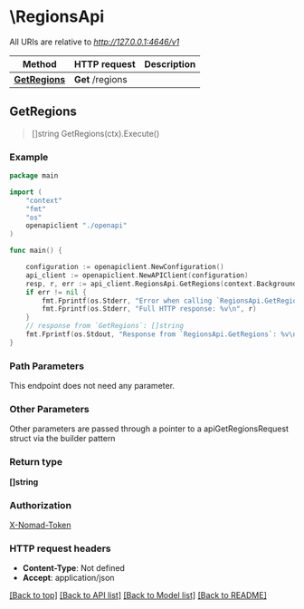 # \RegionsApi

All URIs are relative to *http://127.0.0.1:4646/v1*

Method | HTTP request | Description
------------- | ------------- | -------------
[**GetRegions**](RegionsApi.md#GetRegions) | **Get** /regions | 



## GetRegions

> []string GetRegions(ctx).Execute()



### Example

```go
package main

import (
    "context"
    "fmt"
    "os"
    openapiclient "./openapi"
)

func main() {

    configuration := openapiclient.NewConfiguration()
    api_client := openapiclient.NewAPIClient(configuration)
    resp, r, err := api_client.RegionsApi.GetRegions(context.Background()).Execute()
    if err != nil {
        fmt.Fprintf(os.Stderr, "Error when calling `RegionsApi.GetRegions``: %v\n", err)
        fmt.Fprintf(os.Stderr, "Full HTTP response: %v\n", r)
    }
    // response from `GetRegions`: []string
    fmt.Fprintf(os.Stdout, "Response from `RegionsApi.GetRegions`: %v\n", resp)
}
```

### Path Parameters

This endpoint does not need any parameter.

### Other Parameters

Other parameters are passed through a pointer to a apiGetRegionsRequest struct via the builder pattern


### Return type

**[]string**

### Authorization

[X-Nomad-Token](../README.md#X-Nomad-Token)

### HTTP request headers

- **Content-Type**: Not defined
- **Accept**: application/json

[[Back to top]](#) [[Back to API list]](../README.md#documentation-for-api-endpoints)
[[Back to Model list]](../README.md#documentation-for-models)
[[Back to README]](../README.md)

